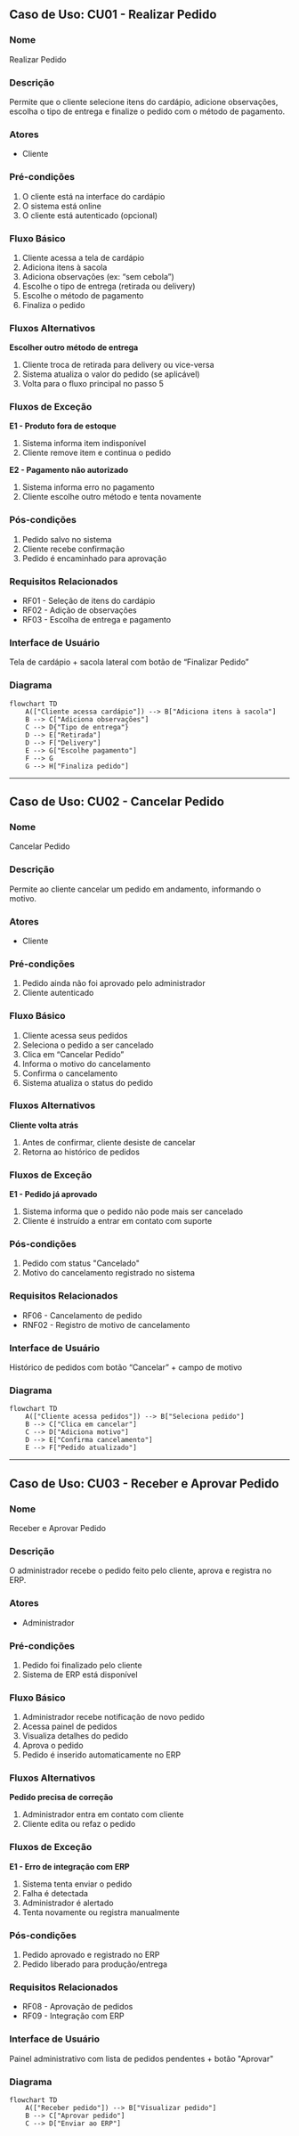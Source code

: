 ## Caso de Uso: CU01 - Realizar Pedido

### Nome
Realizar Pedido

### Descrição
Permite que o cliente selecione itens do cardápio, adicione observações, escolha o tipo de entrega e finalize o pedido com o método de pagamento.

### Atores
- Cliente

### Pré-condições
1. O cliente está na interface do cardápio  
2. O sistema está online  
3. O cliente está autenticado (opcional)

### Fluxo Básico
1. Cliente acessa a tela de cardápio  
2. Adiciona itens à sacola  
3. Adiciona observações (ex: “sem cebola”)  
4. Escolhe o tipo de entrega (retirada ou delivery)  
5. Escolhe o método de pagamento  
6. Finaliza o pedido

### Fluxos Alternativos
**Escolher outro método de entrega**  
1. Cliente troca de retirada para delivery ou vice-versa  
2. Sistema atualiza o valor do pedido (se aplicável)  
3. Volta para o fluxo principal no passo 5

### Fluxos de Exceção
**E1 - Produto fora de estoque**  
1. Sistema informa item indisponível  
2. Cliente remove item e continua o pedido

**E2 - Pagamento não autorizado**  
1. Sistema informa erro no pagamento  
2. Cliente escolhe outro método e tenta novamente

### Pós-condições
1. Pedido salvo no sistema  
2. Cliente recebe confirmação  
3. Pedido é encaminhado para aprovação

### Requisitos Relacionados
- RF01 - Seleção de itens do cardápio  
- RF02 - Adição de observações  
- RF03 - Escolha de entrega e pagamento

### Interface de Usuário
Tela de cardápio + sacola lateral com botão de “Finalizar Pedido”

### Diagrama
```mermaid
flowchart TD
    A(["Cliente acessa cardápio"]) --> B["Adiciona itens à sacola"]
    B --> C["Adiciona observações"]
    C --> D{"Tipo de entrega"}
    D --> E["Retirada"]
    D --> F["Delivery"]
    E --> G["Escolhe pagamento"]
    F --> G
    G --> H["Finaliza pedido"]
```

---

## Caso de Uso: CU02 - Cancelar Pedido

### Nome
Cancelar Pedido

### Descrição
Permite ao cliente cancelar um pedido em andamento, informando o motivo.

### Atores
- Cliente

### Pré-condições
1. Pedido ainda não foi aprovado pelo administrador  
2. Cliente autenticado

### Fluxo Básico
1. Cliente acessa seus pedidos  
2. Seleciona o pedido a ser cancelado  
3. Clica em “Cancelar Pedido”  
4. Informa o motivo do cancelamento  
5. Confirma o cancelamento  
6. Sistema atualiza o status do pedido

### Fluxos Alternativos
**Cliente volta atrás**  
1. Antes de confirmar, cliente desiste de cancelar  
2. Retorna ao histórico de pedidos

### Fluxos de Exceção
**E1 - Pedido já aprovado**  
1. Sistema informa que o pedido não pode mais ser cancelado  
2. Cliente é instruído a entrar em contato com suporte

### Pós-condições
1. Pedido com status "Cancelado"  
2. Motivo do cancelamento registrado no sistema

### Requisitos Relacionados
- RF06 - Cancelamento de pedido  
- RNF02 - Registro de motivo de cancelamento

### Interface de Usuário
Histórico de pedidos com botão “Cancelar” + campo de motivo

### Diagrama
```mermaid
flowchart TD
    A(["Cliente acessa pedidos"]) --> B["Seleciona pedido"]
    B --> C["Clica em cancelar"]
    C --> D["Adiciona motivo"]
    D --> E["Confirma cancelamento"]
    E --> F["Pedido atualizado"]
```

---

## Caso de Uso: CU03 - Receber e Aprovar Pedido

### Nome
Receber e Aprovar Pedido

### Descrição
O administrador recebe o pedido feito pelo cliente, aprova e registra no ERP.

### Atores
- Administrador

### Pré-condições
1. Pedido foi finalizado pelo cliente  
2. Sistema de ERP está disponível

### Fluxo Básico
1. Administrador recebe notificação de novo pedido  
2. Acessa painel de pedidos  
3. Visualiza detalhes do pedido  
4. Aprova o pedido  
5. Pedido é inserido automaticamente no ERP

### Fluxos Alternativos
**Pedido precisa de correção**  
1. Administrador entra em contato com cliente  
2. Cliente edita ou refaz o pedido

### Fluxos de Exceção
**E1 - Erro de integração com ERP**  
1. Sistema tenta enviar o pedido  
2. Falha é detectada  
3. Administrador é alertado  
4. Tenta novamente ou registra manualmente

### Pós-condições
1. Pedido aprovado e registrado no ERP  
2. Pedido liberado para produção/entrega

### Requisitos Relacionados
- RF08 - Aprovação de pedidos  
- RF09 - Integração com ERP 

### Interface de Usuário
Painel administrativo com lista de pedidos pendentes + botão "Aprovar"

### Diagrama
```mermaid
flowchart TD
    A(["Receber pedido"]) --> B["Visualizar pedido"]
    B --> C["Aprovar pedido"]
    C --> D["Enviar ao ERP"]
```